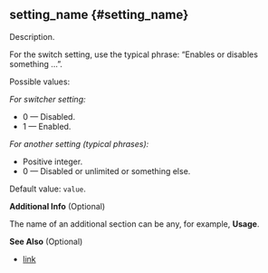 ## setting_name {#setting_name}

Description.

For the switch setting, use the typical phrase: “Enables or disables something …”.

Possible values:

*For switcher setting:*

-   0 — Disabled.
-   1 — Enabled.

*For another setting (typical phrases):*

-   Positive integer.
-   0 — Disabled or unlimited or something else.

Default value: `value`.

**Additional Info** (Optional)

The name of an additional section can be any, for example, **Usage**.

**See Also** (Optional)

-   [link](#)
